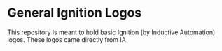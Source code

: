 # General Ignition Logos
This repository is meant to hold basic Ignition (by Inductive Automation) logos. These logos came directly from IA
